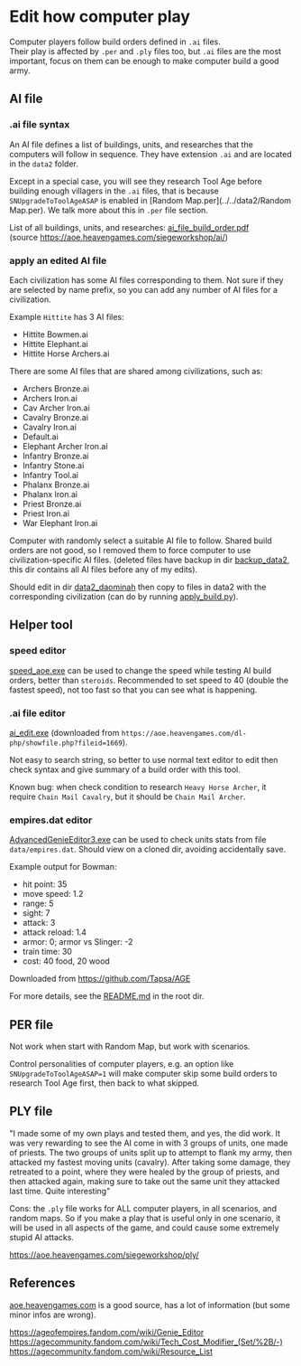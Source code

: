 # Edit how computer play

Computer players follow build orders defined in `.ai` files.  
Their play is affected by `.per` and `.ply` files too, but `.ai` files are the
most important, focus on them can be enough to make computer build a good army.

## AI file

### .ai file syntax

An AI file defines a list of buildings, units, and researches that the computers
will follow in sequence.
They have extension `.ai` and are located in the `data2` folder.

Except in a special case, you will see they research Tool Age before building
enough villagers in the `.ai` files, that is because `SNUpgradeToToolAgeASAP`
is enabled in [Random Map.per](../../data2/Random Map.per).
We talk more about this in `.per` file section.

List of all buildings, units, and researches: [ai_file_build_order.pdf](./ai_file_build_order.pdf)  
(source https://aoe.heavengames.com/siegeworkshop/ai/)

### apply an edited AI file

Each civilization has some AI files corresponding to them.
Not sure if they are selected by name prefix,
so you can add any number of AI files for a civilization.

Example `Hittite` has 3 AI files:

- Hittite Bowmen.ai
- Hittite Elephant.ai
- Hittite Horse Archers.ai

There are some AI files that are shared among civilizations, such as:

- Archers Bronze.ai
- Archers Iron.ai
- Cav Archer Iron.ai
- Cavalry Bronze.ai
- Cavalry Iron.ai
- Default.ai
- Elephant Archer Iron.ai
- Infantry Bronze.ai
- Infantry Stone.ai
- Infantry Tool.ai
- Phalanx Bronze.ai
- Phalanx Iron.ai
- Priest Bronze.ai
- Priest Iron.ai
- War Elephant Iron.ai

Computer with randomly select a suitable AI file to follow.
Shared build orders are not good,
so I removed them to force computer to use civilization-specific AI files.
(deleted files have backup in dir [backup_data2](../../backup_data2),
this dir contains all AI files before any of my edits).

Should edit in dir [data2_daominah](..) then copy to files in data2 with the
corresponding civilization (can do by running [apply_build.py](../apply_build.py)).

## Helper tool

### speed editor

[speed_aoe.exe](../tool/speed_aoe.exe) can be used to change the speed while
testing AI build orders, better than `steroids`.
Recommended to set speed to 40 (double the fastest speed), not too fast so that
you can see what is happening.

### .ai file editor

[ai_edit.exe](../tool/ai_edit.exe)
(downloaded from `https://aoe.heavengames.com/dl-php/showfile.php?fileid=1669`).

Not easy to search string, so better to use normal text editor to edit then
check syntax and give summary of a build order with this tool.

Known bug: when check condition to research `Heavy Horse Archer`,
it require `Chain Mail Cavalry`, but it should be `Chain Mail Archer`.

### empires.dat editor

[AdvancedGenieEditor3.exe](../tool/genie_engine_editor/AdvancedGenieEditor3.exe)
can be used to check units stats from file `data/empires.dat`.
Should view on a cloned dir, avoiding accidentally save.

Example output for Bowman:

* hit point: 35
* move speed: 1.2
* range: 5
* sight: 7
* attack: 3
* attack reload: 1.4
* armor: 0; armor vs Slinger: -2
* train time: 30
* cost: 40 food, 20 wood

Downloaded from https://github.com/Tapsa/AGE

For more details, see the [README.md](../../README.md) in the root dir.

## PER file

Not work when start with Random Map, but work with scenarios.

Control personalities of computer players,
e.g. an option like `SNUpgradeToToolAgeASAP=1` will make computer skip some
build orders to research Tool Age first, then back to what skipped.

## PLY file

"I made some of my own plays and tested them, and yes, the did work.
It was very rewarding to see the AI come in with 3 groups of units, one made of priests.
The two groups of units split up to attempt to flank my army,
then attacked my fastest moving units (cavalry).
After taking some damage, they retreated to a point, where they were healed by
the group of priests, and then attacked again, making sure to take out the same
unit they attacked last time. Quite interesting"

Cons: the `.ply` file works for ALL computer players, in all scenarios, and random maps.
So if you make a play that is useful only in one scenario, it will be used in
all aspects of the game, and could cause some extremely stupid AI attacks.

https://aoe.heavengames.com/siegeworkshop/ply/

## References

[aoe.heavengames.com](https://aoe.heavengames.com/) is a good source,
has a lot of information (but some minor infos are wrong).

https://ageofempires.fandom.com/wiki/Genie_Editor
https://agecommunity.fandom.com/wiki/Tech_Cost_Modifier_(Set/%2B/-)
https://agecommunity.fandom.com/wiki/Resource_List
